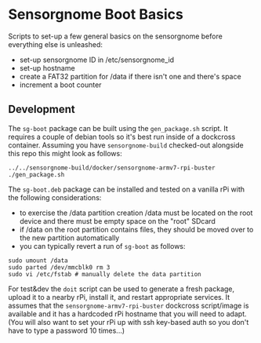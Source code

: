 Sensorgnome Boot Basics
=======================

Scripts to set-up a few general basics on the sensorgnome before everything else is unleashed:
- set-up sensorgnome ID in /etc/sensorgnome_id
- set-up hostname
- create a FAT32 partition for /data if there isn't one and there's space
- increment a boot counter

Development
-----------

The `sg-boot` package can be built using the `gen_package.sh` script. It requires a couple of
debian tools so it's best run inside of a dockcross container. Assuming you have `sensorgnome-build`
checked-out alongside this repo this might look as follows:
```
../../sensorgnome-build/docker/sensorgnome-armv7-rpi-buster ./gen_package.sh
```

The `sg-boot.deb` package can be installed and tested on a vanilla rPi with the following
considerations:
- to exercise the /data partition creation /data must be located on the root device and
  there must be empty space on the "root" SDcard
- if /data on the root partition contains files, they should be moved over to the new
  partition automatically
- you can typically revert a run of `sg-boot` as follows:
```
sudo umount /data
sudo parted /dev/mmcblk0 rm 3
sudo vi /etc/fstab # manually delete the data partition
```

For test&dev the `doit` script can be used to generate a fresh package, upload it to a nearby
rPi, install it, and restart appropriate services. It assumes that the
`sensorgnome-armv7-rpi-buster` dockcross script/image is available and it has a hardcoded
rPi hostname that you will need to adapt. (You will also want to set your rPi up with ssh
key-based auth so you don't have to type a password 10 times...)
